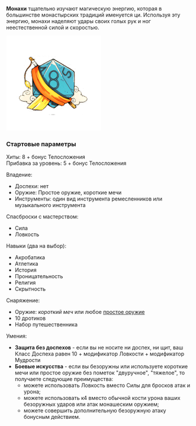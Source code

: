 **Монахи** тщательно изучают магическую энергию, которая в большинстве монастырских традиций именуется ци. Используя эту энергию, монахи наделяют удары своих голых рук и ног неестественной силой и скоростью.

![класс|150](/Img/monk.png)
### Стартовые параметры
Хиты: 8 + бонус Телосложения<br>
Прибавка за уровень: 5 + бонус Телосложения

Владение:
- Доспехи: нет
- Оружие: Простое оружие, короткие мечи
- Инструменты: один вид инструмента ремесленников или музыкального инструмента

Спасброски с мастерством:
- Сила
- Ловкость

Навыки (два на выбор):
- Акробатика
- Атлетика
- История
- Проницательность
- Религия
- Скрытность

Снаряжение:
- Оружие: *короткий меч* или любое [простое оружие](<../Владение оружием.md>)
- 10 дротиков
- Набор путешественника

Умения:
- **Защита без доспехов** - если вы не носите ни доспех, ни щит, ваш Класс Доспеха равен 10 + модификатор Ловкости + модификатор Мудрости
- **Боевые искусства** - если вы безоружны или используете короткие мечи или простое оружие без пометок "двуручное", "тяжелое", то получаете следующие преимущества:
	- можете использовать Ловкость вместо Силы для бросков атак и урона;
	- можете использовать к4 вместо обычной кости урона ваших безоружных ударов или атак монашеским оружием;
	- можете совершить дополнительную безоружную атаку бонусным действием.